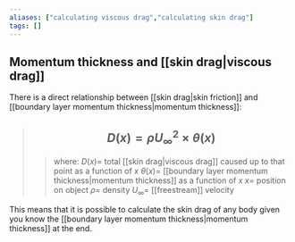 ```yaml
---
aliases: ["calculating viscous drag","calculating skin drag"]
tags: []
---
```


## Momentum thickness and [[skin drag|viscous drag]]

There is a direct relationship between [[skin drag|skin friction]] and [[boundary layer momentum thickness|momentum thickness]]:

> ## $$ D(x) = \rho U_{\infty}^{2} \times \theta(x) $$ 
>> where:
>> $D(x)=$ total [[skin drag|viscous drag]] caused up to that point as a function of $x$
>> $\theta(x)=$ [[boundary layer momentum thickness|momentum thickness]] as a function of $x$
>> $x=$ position on object
>> $\rho=$ density
>> $U_{\infty}=$ [[freestream]] velocity

This means that it is possible to calculate the skin drag of any body given you know the [[boundary layer momentum thickness|momentum thickness]] at the end.
